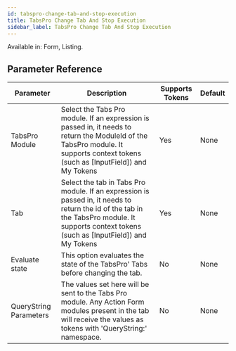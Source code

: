 ```yaml
---
id: tabspro-change-tab-and-stop-execution
title: TabsPro Change Tab And Stop Execution
sidebar_label: TabsPro Change Tab And Stop Execution
---
```


Available in: Form, Listing.




## Parameter Reference
| Parameter | Description | Supports Tokens | Default |
| -- | -- | -- | -- |
| TabsPro Module | Select the Tabs Pro module. If an expression is passed in, it needs to return the ModuleId of the TabsPro module. It supports context tokens (such as [InputField]) and My Tokens | Yes | None |
| Tab | Select the tab in Tabs Pro module. If an expression is passed in, it needs to return the id of the tab in the TabsPro module. It supports context tokens (such as [InputField]) and My Tokens | Yes | None |
| Evaluate state | This option evaluates the state of the TabsPro' Tabs before changing the tab. | No | None |
| QueryString Parameters | The values set here will be sent to the Tabs Pro module. Any Action Form modules present in the tab will receive the values as tokens with 'QueryString:' namespace. | No | None |
